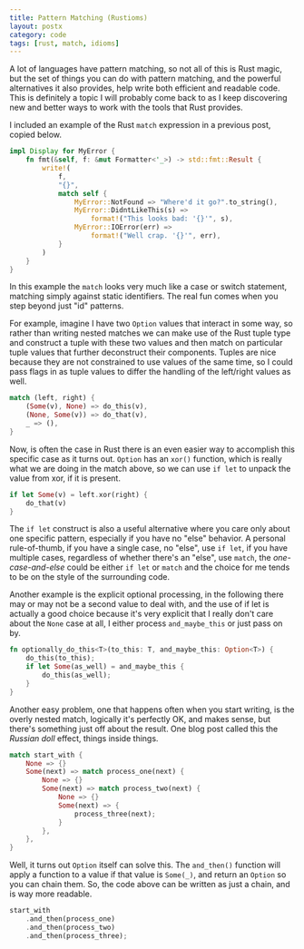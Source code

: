 ```yaml
---
title: Pattern Matching (Rustioms)
layout: postx
category: code
tags: [rust, match, idioms]
---
```


A lot of languages have pattern matching, so not all of this is Rust magic, but the set of things you can do with 
pattern matching, and the powerful alternatives it also provides, help write both efficient and readable code. This is 
definitely a topic I will probably come back to as I keep discovering new and better ways to work with the tools that
Rust provides.

I included an example of the Rust `match` expression in a previous post, copied below.

```rust
impl Display for MyError {
    fn fmt(&self, f: &mut Formatter<'_>) -> std::fmt::Result {
        write!(
            f,
            "{}",
            match self {
                MyError::NotFound => "Where'd it go?".to_string(),
                MyError::DidntLikeThis(s) =>
                    format!("This looks bad: '{}'", s),
                MyError::IOError(err) =>
                    format!("Well crap. '{}'", err),
            }
        )
    }
}
```

In this example the `match` looks very much like a case or switch statement, matching simply against static identifiers. 
The real fun comes when you step beyond just "id" patterns.

For example, imagine I have two `Option` values that interact in some way, so rather than writing nested matches we can make use 
of the Rust tuple type and construct a tuple with these two values and then match on particular tuple values that 
further deconstruct their components. Tuples are nice because they are not constrained to use values of the same time, 
so I could pass flags in as tuple values to differ the handling of the left/right values as well.

```rust
match (left, right) {
    (Some(v), None) => do_this(v),
    (None, Some(v)) => do_that(v),
    _ => (),
}
```

Now, is often the case in Rust there is an even easier way to accomplish this specific case as it turns out. `Option` 
has an `xor()` function, which is really what we are doing in the match above, so we can use `if let` to unpack the 
value from xor, if it is present.

```rust
if let Some(v) = left.xor(right) {
    do_that(v)
}
```

The `if let` construct is also a useful alternative where you care only about one specific pattern, especially if you have
no "else" behavior. A personal rule-of-thumb, if you have a single case, no "else", use `if let`, if you have multiple 
cases, regardless of whether there's an "else", use `match`, the _one-case-and-else_ could be either `if let` or `match` 
and the choice for me tends to be on the style of the surrounding code.

Another example is the explicit optional processing, in the following there may or may not be a second value to deal 
with, and the use of if let is actually a good choice because it's very explicit that I really don't care about the 
`None` case at all, I either process `and_maybe_this` or just pass on by.

```rust
fn optionally_do_this<T>(to_this: T, and_maybe_this: Option<T>) {
    do_this(to_this);
    if let Some(as_well) = and_maybe_this {
        do_this(as_well);
    }
}
```

Another easy problem, one that happens often when you start writing, is the overly nested match, logically it's 
perfectly OK, and makes sense, but there's something just off about the result. One blog post called this the 
_Russian doll_ effect, things inside things.

```rust
match start_with {
    None => {}
    Some(next) => match process_one(next) {
        None => {}
        Some(next) => match process_two(next) {
            None => {}
            Some(next) => {
                process_three(next);
            }
        },
    },
}
```

Well, it turns out `Option` itself can solve this. The `and_then()` function will apply a function to a value if that 
value is `Some(_)`, and return an `Option` so you can chain them. So, the code above can be written as just a chain, 
and is way more readable.

```rust
start_with
    .and_then(process_one)
    .and_then(process_two)
    .and_then(process_three);
```
